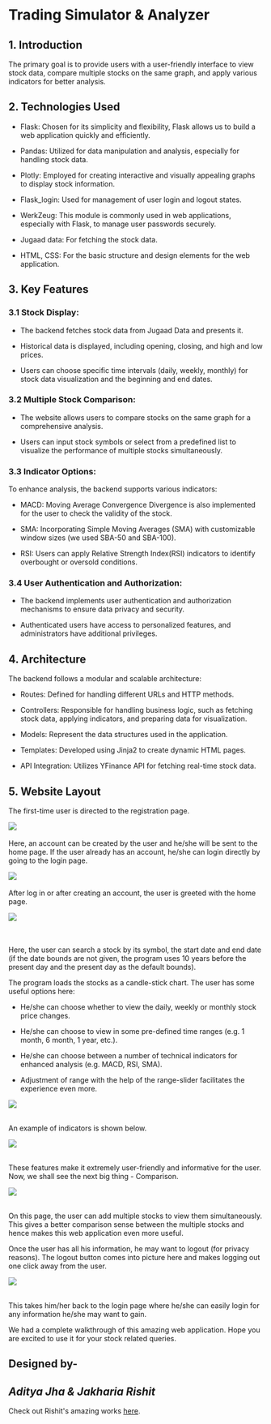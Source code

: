 # Trading Simulator & Analyzer

## 1\. Introduction

The primary goal is to provide users with a user-friendly interface to view stock data, compare multiple stocks on the same graph, and apply various indicators for better analysis.

## 2\. Technologies Used

-   Flask: Chosen for its simplicity and flexibility, Flask allows us to build a web application quickly and efficiently.

-   Pandas: Utilized for data manipulation and analysis, especially for handling stock data.

-   Plotly: Employed for creating interactive and visually appealing graphs to display stock information.

-   Flask\_login: Used for management of user login and logout states.

-   WerkZeug: This module is commonly used in web applications, especially with Flask, to manage user passwords securely.

-   Jugaad data: For fetching the stock data.

-   HTML, CSS: For the basic structure and design elements for the web application.

## 3\. Key Features

### 3.1 Stock Display:

-   The backend fetches stock data from Jugaad Data and presents it.

-   Historical data is displayed, including opening, closing, and high and low prices.

-   Users can choose specific time intervals (daily, weekly, monthly) for stock data visualization and the beginning and end dates.

### 3.2 Multiple Stock Comparison:

-   The website allows users to compare stocks on the same graph for a comprehensive analysis.

-   Users can input stock symbols or select from a predefined list to visualize the performance of multiple stocks simultaneously.

### 3.3 Indicator Options:

To enhance analysis, the backend supports various indicators:

-   MACD: Moving Average Convergence Divergence is also implemented for the user to check the validity of the stock.

-   SMA: Incorporating Simple Moving Averages (SMA) with customizable window sizes (we used SBA-50 and SBA-100).

-   RSI: Users can apply Relative Strength Index(RSI) indicators to identify overbought or oversold conditions.

### 3.4 User Authentication and Authorization:

-   The backend implements user authentication and authorization mechanisms to ensure data privacy and security.

-   Authenticated users have access to personalized features, and administrators have additional privileges.

## 4\. Architecture

The backend follows a modular and scalable architecture:

-   Routes: Defined for handling different URLs and HTTP methods.

-   Controllers: Responsible for handling business logic, such as fetching stock data, applying indicators, and preparing data for visualization.

-   Models: Represent the data structures used in the application.

-   Templates: Developed using Jinja2 to create dynamic HTML pages.

-   API Integration: Utilizes YFinance API for fetching real-time stock data.

## 5\. Website Layout

The first-time user is directed to the registration page.

![](.//media/image3.png)
<br><br>
Here, an account can be created by the user and he/she will be sent to
the home page. If the user already has an account, he/she can login
directly by going to the login page.

![](.//media/image5.png)
<br><br>
After log in or after creating an account, the user is greeted with the
home page.

![](.//media/image7.png)

<br><br>
Here, the user can search a stock by its symbol, the start date and end
date (if the date bounds are not given, the program uses 10 years before
the present day and the present day as the default bounds).

The program loads the stocks as a candle-stick chart. The user has some
useful options here:

-   He/she can choose whether to view the daily, weekly or monthly stock price changes.

-   He/she can choose to view in some pre-defined time ranges (e.g. 1 month, 6 month, 1 year, etc.).

-   He/she can choose between a number of technical indicators for enhanced analysis (e.g. MACD, RSI, SMA).

-   Adjustment of range with the help of the range-slider facilitates the experience even more.

![](.//media/image1.png)
<br><br>

An example of indicators is shown below.

![](.//media/image6.png)
<br><br>

These features make it extremely user-friendly and informative for the
user. Now, we shall see the next big thing - Comparison.

![](.//media/image4.png)
<br><br>

On this page, the user can add multiple stocks to view them
simultaneously. This gives a better comparison sense between the
multiple stocks and hence makes this web application even more useful.

Once the user has all his information, he may want to logout (for
privacy reasons). The logout button comes into picture here and makes
logging out one click away from the user.

![](.//media/image2.png)
<br><br>

This takes him/her back to the login page where he/she can easily login
for any information he/she may want to gain.

We had a complete walkthrough of this amazing web application. Hope you
are excited to use it for your stock related queries.

## Designed by-
## _Aditya Jha & Jakharia Rishit_

Check out Rishit's amazing works <a href="https://www.github.com/RISHIT7" target="_blank">here</a>.
